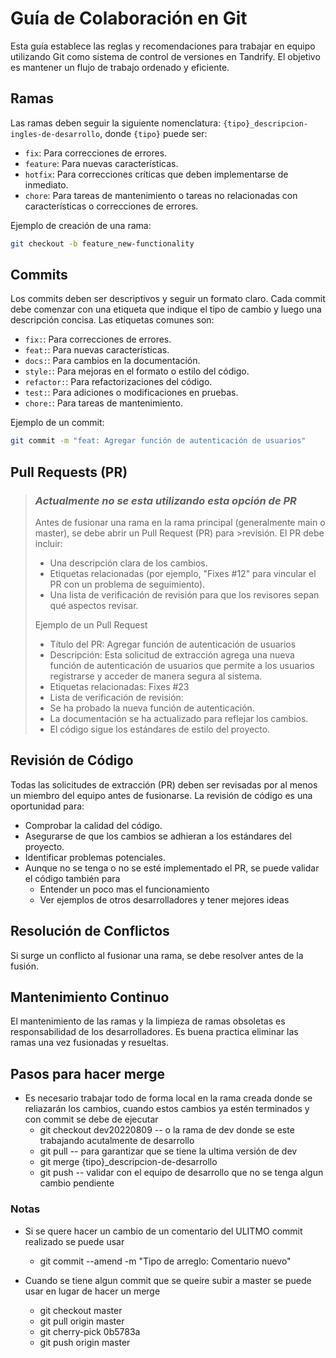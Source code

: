 # Guía de Colaboración en Git

Esta guía establece las reglas y recomendaciones para trabajar en equipo utilizando Git como sistema de control de versiones en Tandrify. El objetivo es mantener un flujo de trabajo ordenado y eficiente.

## Ramas

Las ramas deben seguir la siguiente nomenclatura: `{tipo}_descripcion-ingles-de-desarrollo`, donde `{tipo}` puede ser:

- `fix`: Para correcciones de errores.
- `feature`: Para nuevas características.
- `hotfix`: Para correcciones críticas que deben implementarse de inmediato.
- `chore`: Para tareas de mantenimiento o tareas no relacionadas con características o correcciones de errores.

Ejemplo de creación de una rama:
```bash
git checkout -b feature_new-functionality
```

## Commits

Los commits deben ser descriptivos y seguir un formato claro. Cada commit debe comenzar con una etiqueta que indique el tipo de cambio y luego una descripción concisa. Las etiquetas comunes son:

- `fix:`: Para correcciones de errores.
- `feat:`: Para nuevas características.
- `docs:`: Para cambios en la documentación.
- `style:`: Para mejoras en el formato o estilo del código.
- `refactor:`: Para refactorizaciones del código.
- `test:`: Para adiciones o modificaciones en pruebas.
- `chore:`: Para tareas de mantenimiento.

Ejemplo de un commit:
```bash
git commit -m "feat: Agregar función de autenticación de usuarios"
```
## Pull Requests (PR) 
>### *Actualmente no se esta utilizando esta opción de PR*
>
>Antes de fusionar una rama en la rama principal (generalmente main o master), se debe abrir un Pull Request (PR) para >revisión. El PR debe incluir:
>
>- Una descripción clara de los cambios.
>- Etiquetas relacionadas (por ejemplo, "Fixes #12" para vincular el PR con un problema de seguimiento).
>- Una lista de verificación de revisión para que los revisores sepan qué aspectos revisar.
>
>Ejemplo de un Pull Request
>- Título del PR: Agregar función de autenticación de usuarios
>- Descripción: Esta solicitud de extracción agrega una nueva función de autenticación de usuarios que permite a los usuarios registrarse y acceder de manera segura al sistema.
>- Etiquetas relacionadas: Fixes #23
>- Lista de verificación de revisión:
>  - Se ha probado la nueva función de autenticación.
>  - La documentación se ha actualizado para reflejar los cambios.
>  - El código sigue los estándares de estilo del proyecto.

## Revisión de Código

Todas las solicitudes de extracción (PR) deben ser revisadas por al menos un miembro del equipo antes de fusionarse. La revisión de código es una oportunidad para:

- Comprobar la calidad del código.
- Asegurarse de que los cambios se adhieran a los estándares del proyecto.
- Identificar problemas potenciales.
- Aunque no se tenga o no se esté implementado el PR, se puede validar el código también para
  - Entender un poco mas el funcionamiento
  - Ver ejemplos de otros desarrolladores y tener mejores ideas


## Resolución de Conflictos
Si surge un conflicto al fusionar una rama, se debe resolver antes de la fusión. 

## Mantenimiento Continuo
El mantenimiento de las ramas y la limpieza de ramas obsoletas es responsabilidad de los desarrolladores. Es buena practica eliminar las ramas una vez fusionadas y resueltas.

## Pasos para hacer merge
- Es necesario trabajar todo de forma local en la rama creada donde se reliazarán los cambios, cuando estos cambios ya estén terminados y con commit se debe de ejecutar 
  - git checkout dev20220809 -- o la rama de dev donde se este trabajando acutalmente de desarrollo
  - git pull -- para garantizar que se tiene la ultima versión de dev
  - git merge {tipo}_descripcion-de-desarrollo
  - git push -- validar con el equipo de desarrollo que no se tenga algun cambio pendiente

### Notas
- Si se quere hacer un cambio de un comentario del ULITMO commit realizado se puede usar
  - git commit --amend -m "Tipo de arreglo: Comentario nuevo"

- Cuando se tiene algun commit que se queire subir a master se puede usar en lugar de hacer un merge
  - git checkout master
  - git pull origin master
  - git cherry-pick 0b5783a
  - git push origin master